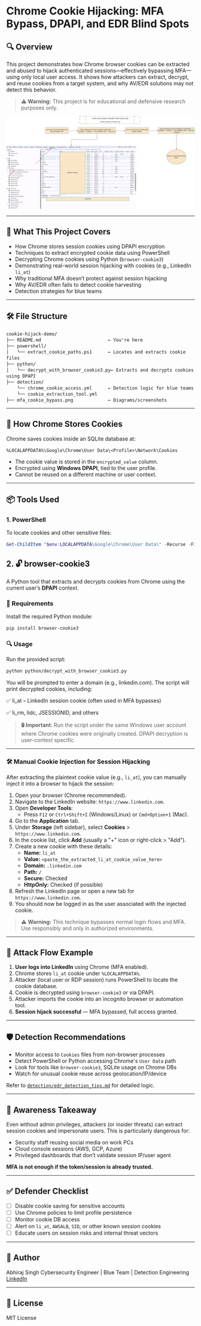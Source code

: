 # Chrome Cookie Hijacking: MFA Bypass, DPAPI, and EDR Blind Spots

## 🔍 Overview

This project demonstrates how Chrome browser cookies can be extracted and abused to hijack authenticated sessions—effectively bypassing MFA—using only local user access. It shows how attackers can extract, decrypt, and reuse cookies from a target system, and why AV/EDR solutions may not detect this behavior.

> **⚠️ Warning:** This project is for educational and defensive research purposes only.

![MFA Cookie Bypass Flowchart](mfa_cookie_bypass.png)

---

## 🧠 What This Project Covers

* How Chrome stores session cookies using DPAPI encryption
* Techniques to extract encrypted cookie data using PowerShell
* Decrypting Chrome cookies using Python (`browser-cookie3`)
* Demonstrating real-world session hijacking with cookies (e.g., LinkedIn `li_at`)
* Why traditional MFA doesn’t protect against session hijacking
* Why AV/EDR often fails to detect cookie harvesting
* Detection strategies for blue teams

---

## 🛠️ File Structure

```
cookie-hijack-demo/
├── README.md                         ← You're here
├── powershell/
│   └── extract_cookie_paths.ps1      ← Locates and extracts cookie files
├── python/
│   └── decrypt_with_browser_cookie3.py← Extracts and decrypts cookies using DPAPI
├── detection/
    └── chrome_cookie_access.yml      ← Detection logic for blue teams
    └── cookie_extraction_tool.yml          
├── mfa_cookie_bypass.png             ← Diagrams/screenshots
```

---

## 🔐 How Chrome Stores Cookies

Chrome saves cookies inside an SQLite database at:

```
%LOCALAPPDATA%\Google\Chrome\User Data\<Profile>\Network\Cookies
```

* The cookie value is stored in the `encrypted_value` column.
* Encrypted using **Windows DPAPI**, tied to the user profile.
* Cannot be reused on a different machine or user context.

---

## 📦 Tools Used

### 1. **PowerShell**

To locate cookies and other sensitive files:

```powershell
Get-ChildItem "$env:LOCALAPPDATA\Google\Chrome\User Data\" -Recurse -Filter Cookies -ErrorAction SilentlyContinue
```
## 2. 🔓 browser-cookie3

A Python tool that extracts and decrypts cookies from Chrome using the current user’s **DPAPI** context.

### 🧰 Requirements

Install the required Python module:

```bash
pip install browser-cookie3
```
### 🔍 Usage
Run the provided script:

```bash
python python/decrypt_with_browser_cookie3.py
```
You will be prompted to enter a domain (e.g., linkedin.com). The script will print decrypted cookies, including:

✅ li_at – LinkedIn session cookie (often used in MFA bypasses)

✅ li_rm, lidc, JSESSIONID, and others

> **🔒 Important**: Run the script under the same Windows user account where Chrome cookies were originally created. DPAPI decryption is user-context specific.

---
### 🛠️ Manual Cookie Injection for Session Hijacking

After extracting the plaintext cookie value (e.g., `li_at`), you can manually inject it into a browser to hijack the session:

1. Open your browser (Chrome recommended).
2. Navigate to the LinkedIn website: `https://www.linkedin.com`.
3. Open **Developer Tools**:
   - Press `F12` or `Ctrl+Shift+I` (Windows/Linux) or `Cmd+Option+I` (Mac).
4. Go to the **Application** tab.
5. Under **Storage** (left sidebar), select **Cookies** > `https://www.linkedin.com`.
6. In the cookie list, click **Add** (usually a "+" icon or right-click > "Add").
7. Create a new cookie with these details:
   - **Name:** `li_at`  
   - **Value:** `<paste_the_extracted_li_at_cookie_value_here>`  
   - **Domain:** `.linkedin.com`  
   - **Path:** `/`  
   - **Secure:** Checked  
   - **HttpOnly:** Checked (if possible)  
8. Refresh the LinkedIn page or open a new tab for `https://www.linkedin.com`.  
9. You should now be logged in as the user associated with the injected cookie.

> ⚠️ **Warning:** This technique bypasses normal login flows and MFA. Use responsibly and only in authorized environments.


---

## 🎯 Attack Flow Example

1. **User logs into LinkedIn** using Chrome (MFA enabled).
2. Chrome stores `li_at` cookie under `%LOCALAPPDATA%`.
3. Attacker (local user or RDP session) runs PowerShell to locate the cookie database.
4. Cookie is decrypted using `browser-cookie3` or via DPAPI.
5. Attacker imports the cookie into an incognito browser or automation tool.
6. **Session hijack successful** — MFA bypassed, full access granted.

---

## 🛡️ Detection Recommendations

* Monitor access to `Cookies` files from non-browser processes
* Detect PowerShell or Python accessing Chrome's `User Data` path
* Look for tools like `browser-cookie3`, SQLite usage on Chrome DBs
* Watch for unusual cookie reuse across geolocation/IP/device

Refer to [`detection/edr_detection_tips.md`](detection/edr_detection_tips.md) for detailed logic.

---

## 📌 Awareness Takeaway

Even without admin privileges, attackers (or insider threats) can extract session cookies and impersonate users. This is particularly dangerous for:

* Security staff reusing social media on work PCs
* Cloud console sessions (AWS, GCP, Azure)
* Privileged dashboards that don’t validate session IP/user agent

**MFA is not enough if the token/session is already trusted.**

---

## ✅ Defender Checklist

* [ ] Disable cookie saving for sensitive accounts
* [ ] Use Chrome policies to limit profile persistence
* [ ] Monitor cookie DB access
* [ ] Alert on `li_at`, `AWSALB`, `SID`, or other known session cookies
* [ ] Educate users on session risks and internal threat vectors

---

## 👤 Author

Abhiraj Singh
Cybersecurity Engineer | Blue Team | Detection Engineering
[LinkedIn](https://www.linkedin.com/in/abhiraj-singh-5029341b)

---

## 📄 License

MIT License
